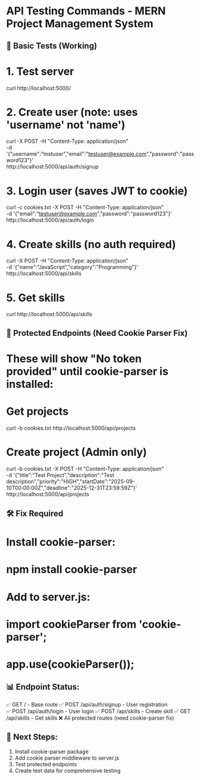 # API Testing Commands - MERN Project Management System

## 🚀 Basic Tests (Working)

# 1. Test server

curl http://localhost:5000/

# 2. Create user (note: uses 'username' not 'name')

curl -X POST -H "Content-Type: application/json" \
 -d '{"username":"testuser","email":"testuser@example.com","password":"password123"}' \
 http://localhost:5000/api/auth/signup

# 3. Login user (saves JWT to cookie)

curl -c cookies.txt -X POST -H "Content-Type: application/json" \
 -d '{"email":"testuser@example.com","password":"password123"}' \
 http://localhost:5000/api/auth/login

# 4. Create skills (no auth required)

curl -X POST -H "Content-Type: application/json" \
 -d '{"name":"JavaScript","category":"Programming"}' \
 http://localhost:5000/api/skills

# 5. Get skills

curl http://localhost:5000/api/skills

## 🔴 Protected Endpoints (Need Cookie Parser Fix)

# These will show "No token provided" until cookie-parser is installed:

# Get projects

curl -b cookies.txt http://localhost:5000/api/projects

# Create project (Admin only)

curl -b cookies.txt -X POST -H "Content-Type: application/json" \
 -d '{"title":"Test Project","description":"Test description","priority":"HIGH","startDate":"2025-09-10T00:00:00Z","deadline":"2025-12-31T23:59:59Z"}' \
 http://localhost:5000/api/projects

## 🛠️ Fix Required

# Install cookie-parser:

# npm install cookie-parser

# Add to server.js:

# import cookieParser from 'cookie-parser';

# app.use(cookieParser());

## 📊 Endpoint Status:

✅ GET / - Base route
✅ POST /api/auth/signup - User registration  
✅ POST /api/auth/login - User login
✅ POST /api/skills - Create skill
✅ GET /api/skills - Get skills
❌ All protected routes (need cookie-parser fix)

## 🔧 Next Steps:

1. Install cookie-parser package
2. Add cookie parser middleware to server.js
3. Test protected endpoints
4. Create test data for comprehensive testing
